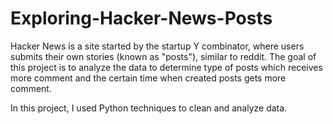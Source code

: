 # Exploring-Hacker-News-Posts

Hacker News is a site started by the startup Y combinator, where users submits their own stories (known as "posts"), similar to reddit.
The goal of this project is to analyze the data to determine type of posts which receives more comment and the certain time when created posts gets more comment.

In this project, I used Python techniques to clean and analyze data.
